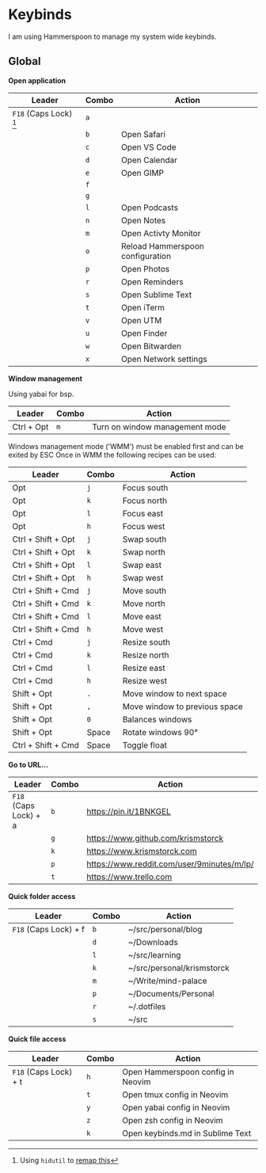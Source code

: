 # Keybinds

I am using Hammerspoon to manage my system wide keybinds.

## Global

**Open application**

| Leader		  		 | Combo | Action	      	   				|
|------------------------|-------|----------------------------------|
| `F18` (Caps Lock) [^1] | `a`   | 									|			
|						 | `b`   | Open Safari       				| 
|				  		 | `c`   | Open VS Code      				|
|						 | `d`   | Open Calendar     				|
|				 		 | `e`   | Open GIMP		   				|
|						 | `f`	 |									|
|						 | `g`	 |									|
|						 | `l`   | Open Podcasts     				|
|						 | `n`   | Open Notes	   				  	|
|						 | `m`   | Open Activty Monitor				|
|						 | `o`   | Reload Hammerspoon configuration |
|				  		 | `p`   | Open Photos       			    |
|						 | `r`   | Open Reminders	   				|
|				  		 | `s`   | Open Sublime Text 				|
|				  		 | `t`   | Open iTerm        				|
|						 | `v`   | Open UTM		   				  	|
| 				  		 | `u`   | Open Finder 						|
|						 | `w`   | Open Bitwarden		   			|
|						 | `x`   | Open Network settings		   	|

[^1]: Using `hidutil` to [remap this](https://hidutil-generator.netlify.app)

**Window management**

Using yabai for bsp. 

| Leader	 | Combo | Action	        			  |
|------------|-------|--------------------------------|
| Ctrl + Opt | `m`   | Turn on window management mode |

Windows management mode ('WMM') must be enabled first and can be exited by ESC
Once in WMM the following recipes can be used:


| Leader 			 | Combo | Action
|--------------------|-------|-------------------------------|
| Opt    			 | `j` 	 | Focus south  				 |
| Opt  	 			 | `k` 	 | Focus north  				 |
| Opt  	 			 | `l` 	 | Focus east   				 |
| Opt  				 | `h` 	 | Focus west   				 |
| Ctrl + Shift + Opt | `j` 	 | Swap south   				 |
| Ctrl + Shift + Opt | `k` 	 | Swap north   				 |
| Ctrl + Shift + Opt | `l` 	 | Swap east    				 |
| Ctrl + Shift + Opt | `h` 	 | Swap west    				 |
| Ctrl + Shift + Cmd | `j` 	 | Move south	  				 |
| Ctrl + Shift + Cmd | `k` 	 | Move north	  				 |
| Ctrl + Shift + Cmd | `l` 	 | Move east    				 |
| Ctrl + Shift + Cmd | `h` 	 | Move west    				 |
| Ctrl + Cmd 		 | `j` 	 | Resize south 				 |
| Ctrl + Cmd		 | `k` 	 | Resize north 				 |
| Ctrl + Cmd		 | `l` 	 | Resize east 					 |
| Ctrl + Cmd		 | `h` 	 | Resize west 					 |
| Shift + Opt		 | `.` 	 | Move window to next space	 |
| Shift + Opt		 | `,` 	 | Move window to previous space |
| Shift + Opt 		 | `0` 	 | Balances windows 			 |
| Shift + Opt		 | Space | Rotate windows 90° 			 |
| Ctrl + Shift + Cmd | Space | Toggle float					 |


**Go to URL...**

| Leader				| Combo | Action 									 |
|-----------------------|-------|--------------------------------------------|
| `F18` (Caps Lock) + a | `b`   | https://pin.it/1BNKGEL					 | 	| 						| `d` 	| https://drive.google.com 			 		 |
|						| `g` 	| https://www.github.com/krismstorck 		 |
|						| `k`   | https://www.krismstorck.com 				 |
|						| `p`   | https://www.reddit.com/user/9minutes/m/lp/ |
|						| `t` 	| https://www.trello.com 	 				 |


**Quick folder access**

| Leader		  		| Combo | Action	           		 |
|-----------------------|-------|----------------------------|
| `F18` (Caps Lock) + f | `b` 	| ~/src/personal/blog 		 |
|				  		| `d` 	| ~/Downloads 		   		 |
| 				  		| `l`	| ~/src/learning 			 |
|                 		| `k`	| ~/src/personal/krismstorck |
| 				  		| `m`	| ~/Write/mind-palace		 |
|				  		| `p`	| ~/Documents/Personal 		 |
|	              		| `r` 	| ~/.dotfiles	   			 |
|                		| `s` 	| ~/src				   		 |

**Quick file access**

| Leader		  		|Combo| Action	        				  |
|-----------------------|-----|-----------------------------------|
| `F18` (Caps Lock) + t | `h` | Open Hammerspoon config in Neovim |
|				  		| `t` | Open tmux config in Neovim 		  |
|				  		| `y` | Open yabai config in Neovim		  |
|				  		| `z` | Open zsh config in Neovim		  |
|				  		| `k` | Open keybinds.md in Sublime Text  |


